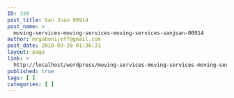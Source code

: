 ```yaml
---
ID: 330
post_title: San Juan 00914
post_name: >
  moving-services-moving-services-moving-services-sanjuan-00914
author: mrgabonijeff@gmail.com
post_date: 2018-03-28 01:36:31
layout: page
link: >
  http://localhost/wordpress/moving-services-moving-services-moving-services-sanjuan-00914/
published: true
tags: [ ]
categories: [ ]
---
```


